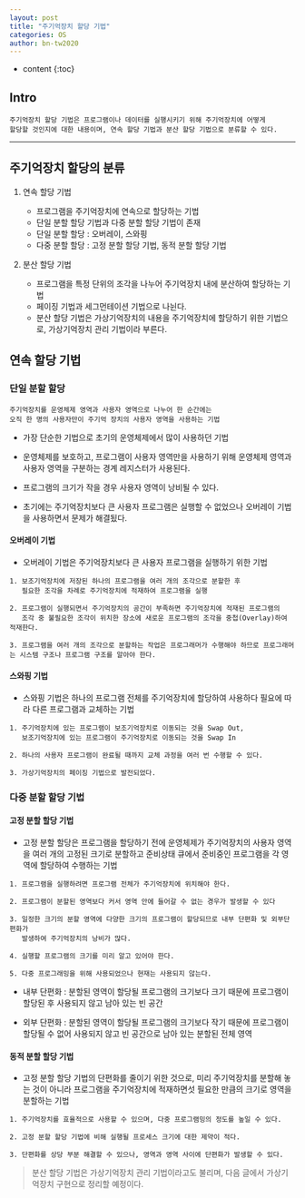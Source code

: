 ```yaml
---
layout: post
title: "주기억장치 할당 기법"
categories: OS
author: bn-tw2020
---
```

* content
{:toc}

## Intro

```
주기억장치 할당 기법은 프로그램이나 데이터를 실행시키기 위해 주기억장치에 어떻게
할당할 것인지에 대한 내용이며, 연속 할당 기법과 분산 할당 기법으로 분류할 수 있다.
```




---

## 주기억장치 할당의 분류

1. 연속 할당 기법
   * 프로그램을 주기억장치에 연속으로 할당하는 기법
   * 단일 분할 할당 기법과 다중 분할 할당 기법이 존재
   * 단일 분할 할당 : 오버레이, 스와핑
   * 다중 분할 할당 : 고정 분할 할당 기법, 동적 분할 할당 기법

2. 분산 할당 기법
   * 프로그램을 특정 단위의 조각을 나누어 주기억장치 내에 분산하여 할당하는 기법
   * 페이징 기법과 세그먼테이션 기법으로 나뉜다.
   * 분산 할당 기법은 가상기억장치의 내용을 주기억장치에 할당하기 위한 기법으로, 가상기억장치 관리 기법이라 부른다.

## 연속 할당 기법

### 단일 분할 할당

```
주기억장치를 운영체제 영역과 사용자 영역으로 나누어 한 순간에는
오직 한 명의 사용자만이 주기억 장치의 사용자 영역을 사용하는 기법
```

* 가장 단순한 기법으로 초기의 운영체제에서 많이 사용하던 기법

* 운영체제를 보호하고, 프로그램이 사용자 영역만을 사용하기 위해 운영체제 영역과
  사용자 영역을 구분하는 경계 레지스터가 사용된다.

* 프로그램의 크기가 작을 경우 사용자 영역이 낭비될 수 있다.

* 초기에는 주기억장치보다 큰 사용자 프로그램은 실행할 수 없었으나 오버레이 기법을 사용하면서 문제가 해결됬다.

#### 오버레이 기법

* 오버레이 기법은 주기억장치보다 큰 사용자 프로그램을 실행하기 위한 기법

```
1. 보조기억장치에 저장된 하나의 프로그램을 여러 개의 조각으로 분할한 후
   필요한 조각을 차례로 주기억장치에 적재하여 프로그램을 실행

2. 프로그램이 실행되면서 주기억장치의 공간이 부족하면 주기억장치에 적재된 프로그램의 
   조각 중 불필요한 조각이 위치한 장소에 새로운 프로그램의 조각을 중첩(Overlay)하여 적재한다.

3. 프로그램을 여러 개의 조각으로 분할하는 작업은 프로그래머가 수행해야 하므로 프로그래머는 시스템 구조나 프로그램 구조를 알아야 한다.
```

#### 스와핑 기법

* 스와핑 기법은 하나의 프로그램 전체를 주기억장치에 할당하여 사용하다 필요에 따라 다른 프로그램과 교체하는 기법

```
1. 주기억장치에 있는 프로그램이 보조기억장치로 이동되는 것을 Swap Out,
   보조기억장치에 있는 프로그램이 주기억장치로 이동되는 것을 Swap In

2. 하나의 사용자 프로그램이 완료될 때까지 교체 과정을 여러 번 수행할 수 있다.

3. 가상기억장치의 페이징 기법으로 발전되었다.
```


### 다중 분할 할당 기법

#### 고정 분할 할당 기법

* 고정 분할 할당은 프로그램을 할당하기 전에 운영체제가 주기억장치의 사용자 영역을 여러 개의 고정된 크기로 분할하고
  준비상태 큐에서 준비중인 프로그램을 각 영역에 할당하여 수행하는 기법

```
1. 프로그램을 실행하려면 프로그램 전체가 주기억장치에 위치해야 한다.

2. 프로그램이 분할된 영역보다 커서 영역 안에 들어갈 수 없는 경우가 발생할 수 있다

3. 일정한 크기의 분할 영역에 다양한 크기의 프로그램이 할당되므로 내부 단편화 및 외부단편화가
   발생하여 주기억장치의 낭비가 많다.

4. 실행할 프로그램의 크기를 미리 알고 있어야 한다.

5. 다중 프로그래밍을 위해 사용되었으나 현재는 사용되지 않는다.
```

* 내부 단편화 : 분할된 영역이 할당될 프로그램의 크기보다 크기 때문에 프로그램이 할당된 후
             사용되지 않고 남아 있는 빈 공간

* 외부 단편화 : 분할된 영역이 할당될 프로그램의 크기보다 작기 때문에 프로그램이 할당될 수 없어
             사용되지 않고 빈 공간으로 남아 있는 분할된 전체 영역


#### 동적 분할 할당 기법

* 고정 분할 할당 기법의 단편화를 줄이기 위한 것으로, 미리 주기억장치를 분할해 놓는 것이 아니라 프로그램을
  주기억장치에 적재하면섯 필요한 만큼의 크기로 영역을 분할하는 기법

```
1. 주기억장치를 효율적으로 사용할 수 있으며, 다중 프로그램밍의 정도를 높일 수 있다.

2. 고정 분할 할당 기법에 비해 실행될 프로세스 크기에 대한 제약이 적다.

3. 단편화를 상당 부분 해결할 수 있으나, 영역과 영역 사이에 단편화가 발생할 수 있다.
```


> 분산 할당 기법은 가상기억장치 관리 기법이라고도 불리며, 다음 글에서 가상기억장치 구현으로 정리할 예정이다.